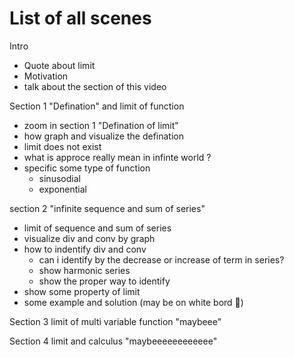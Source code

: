 # List of all scenes
Intro
- Quote about limit
-  Motivation
- talk about the section of this video

Section 1 "Defination" and limit of function
- zoom in section 1 "Defination of limit"
- how graph and visualize the defination
- limit does not exist
- what is approce really mean in infinte world ? 
- specific some type of function
  - sinusodial
  - exponential

section 2 "infinite sequence and sum of series"
- limit of sequence and sum of series
- visualize div and conv by graph
- how to indentify div and conv
  - can i identify by the decrease or increase of term in series?
  - show harmonic series
  - show the proper way to identify
- show some property of limit
- some example and solution (may be on white bord 🤔)

Section 3 limit of multi variable function "maybeee"

Section 4 limit and calculus "maybeeeeeeeeeeee"

